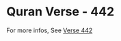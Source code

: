 # Quran Verse - 442 

For more infos, See [Verse 442](https://www.quranbookk.com/quran/search?q=442)